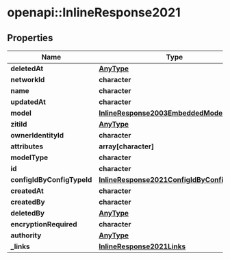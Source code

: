 # openapi::InlineResponse2021

## Properties
Name | Type | Description | Notes
------------ | ------------- | ------------- | -------------
**deletedAt** | [**AnyType**](.md) |  | 
**networkId** | **character** |  | 
**name** | **character** |  | 
**updatedAt** | **character** |  | 
**model** | [**InlineResponse2003EmbeddedModel**](inline_response_200_3__embedded_model.md) |  | 
**zitiId** | [**AnyType**](.md) |  | 
**ownerIdentityId** | **character** |  | 
**attributes** | **array[character]** |  | 
**modelType** | **character** |  | 
**id** | **character** |  | 
**configIdByConfigTypeId** | [**InlineResponse2021ConfigIdByConfigTypeId**](inline_response_202_1_configIdByConfigTypeId.md) |  | 
**createdAt** | **character** |  | 
**createdBy** | **character** |  | 
**deletedBy** | [**AnyType**](.md) |  | 
**encryptionRequired** | **character** |  | 
**authority** | [**AnyType**](.md) |  | 
**_links** | [**InlineResponse2021Links**](inline_response_202_1__links.md) |  | 


